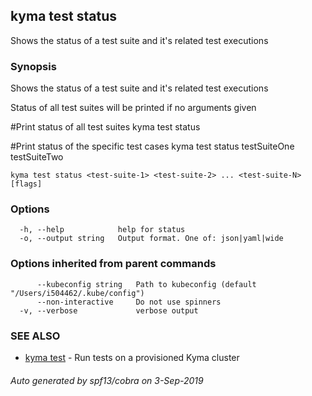 ## kyma test status

Shows the status of a test suite and it's related test executions

### Synopsis

Shows the status of a test suite and it's related test executions

Status of all test suites will be printed if no arguments given

#Print status of all test suites
kyma test status

#Print status of the specific test cases
kyma test status testSuiteOne testSuiteTwo

```
kyma test status <test-suite-1> <test-suite-2> ... <test-suite-N> [flags]
```

### Options

```
  -h, --help            help for status
  -o, --output string   Output format. One of: json|yaml|wide
```

### Options inherited from parent commands

```
      --kubeconfig string   Path to kubeconfig (default "/Users/i504462/.kube/config")
      --non-interactive     Do not use spinners
  -v, --verbose             verbose output
```

### SEE ALSO

* [kyma test](kyma_test.md)	 - Run tests on a provisioned Kyma cluster

###### Auto generated by spf13/cobra on 3-Sep-2019
